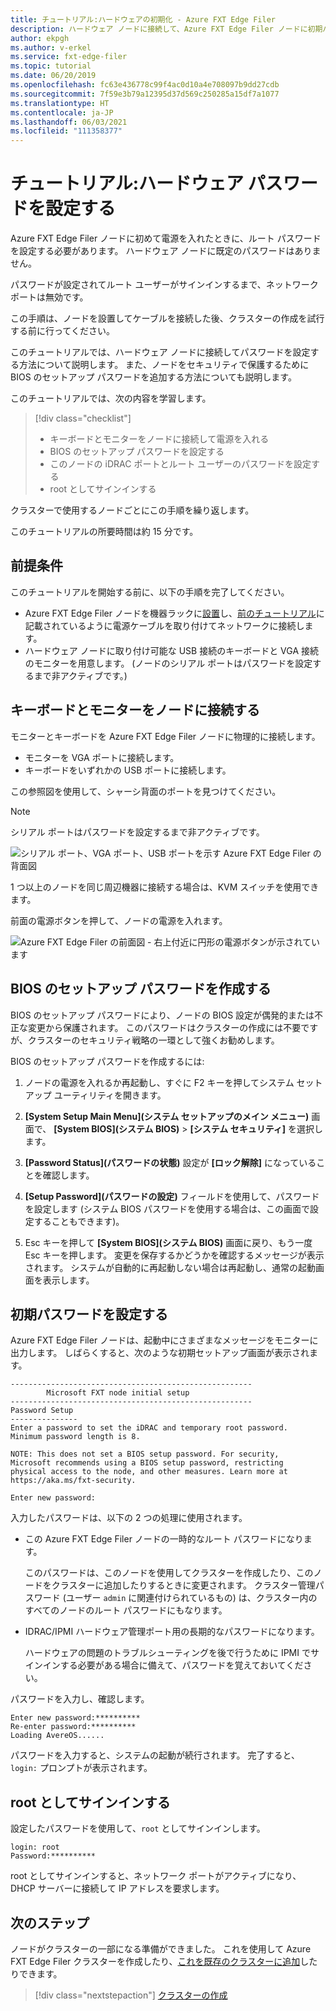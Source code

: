 ```yaml
---
title: チュートリアル:ハードウェアの初期化 - Azure FXT Edge Filer
description: ハードウェア ノードに接続して、Azure FXT Edge Filer ノードに初期パスワードを設定する方法について説明します。
author: ekpgh
ms.author: v-erkel
ms.service: fxt-edge-filer
ms.topic: tutorial
ms.date: 06/20/2019
ms.openlocfilehash: fc63e436778c99f4ac0d10a4e708097b9dd27cdb
ms.sourcegitcommit: 7f59e3b79a12395d37d569c250285a15df7a1077
ms.translationtype: HT
ms.contentlocale: ja-JP
ms.lasthandoff: 06/03/2021
ms.locfileid: "111358377"
---
```

# <a name="tutorial-set-hardware-passwords"></a>チュートリアル:ハードウェア パスワードを設定する

Azure FXT Edge Filer ノードに初めて電源を入れたときに、ルート パスワードを設定する必要があります。 ハードウェア ノードに既定のパスワードはありません。

パスワードが設定されてルート ユーザーがサインインするまで、ネットワーク ポートは無効です。

この手順は、ノードを設置してケーブルを接続した後、クラスターの作成を試行する前に行ってください。

このチュートリアルでは、ハードウェア ノードに接続してパスワードを設定する方法について説明します。 また、ノードをセキュリティで保護するために BIOS のセットアップ パスワードを追加する方法についても説明します。

このチュートリアルでは、次の内容を学習します。

> [!div class="checklist"]
>
> * キーボードとモニターをノードに接続して電源を入れる
> * BIOS のセットアップ パスワードを設定する
> * このノードの iDRAC ポートとルート ユーザーのパスワードを設定する
> * root としてサインインする

クラスターで使用するノードごとにこの手順を繰り返します。

このチュートリアルの所要時間は約 15 分です。

## <a name="prerequisites"></a>前提条件

このチュートリアルを開始する前に、以下の手順を完了してください。

* Azure FXT Edge Filer ノードを機器ラックに[設置](fxt-install.md)し、[前のチュートリアル](fxt-network-power.md)に記載されているように電源ケーブルを取り付けてネットワークに接続します。
* ハードウェア ノードに取り付け可能な USB 接続のキーボードと VGA 接続のモニターを用意します。 (ノードのシリアル ポートはパスワードを設定するまで非アクティブです。)

## <a name="connect-a-keyboard-and-monitor-to-the-node"></a>キーボードとモニターをノードに接続する

モニターとキーボードを Azure FXT Edge Filer ノードに物理的に接続します。

* モニターを VGA ポートに接続します。
* キーボードをいずれかの USB ポートに接続します。

この参照図を使用して、シャーシ背面のポートを見つけてください。

> [!NOTE]
> シリアル ポートはパスワードを設定するまで非アクティブです。

![シリアル ポート、VGA ポート、USB ポートを示す Azure FXT Edge Filer の背面図](media/fxt-back-serial-vga-usb.png)

1 つ以上のノードを同じ周辺機器に接続する場合は、KVM スイッチを使用できます。

前面の電源ボタンを押して、ノードの電源を入れます。

![Azure FXT Edge Filer の前面図 - 右上付近に円形の電源ボタンが示されています](media/fxt-front-annotated.png)

## <a name="create-a-bios-setup-password"></a>BIOS のセットアップ パスワードを作成する

BIOS のセットアップ パスワードにより、ノードの BIOS 設定が偶発的または不正な変更から保護されます。 このパスワードはクラスターの作成には不要ですが、クラスターのセキュリティ戦略の一環として強くお勧めします。

BIOS のセットアップ パスワードを作成するには:

1. ノードの電源を入れるか再起動し、すぐに F2 キーを押してシステム セットアップ ユーティリティを開きます。

1. **[System Setup Main Menu]\(システム セットアップのメイン メニュー\)** 画面で、 **[System BIOS]\(システム BIOS\)**  >  **[システム セキュリティ]** を選択します。

1. **[Password Status]\(パスワードの状態\)** 設定が **[ロック解除]** になっていることを確認します。

1. **[Setup Password]\(パスワードの設定\)** フィールドを使用して、パスワードを設定します (システム BIOS パスワードを使用する場合は、この画面で設定することもできます)。

1. Esc キーを押して **[System BIOS]\(システム BIOS\)** 画面に戻り、もう一度 Esc キーを押します。 変更を保存するかどうかを確認するメッセージが表示されます。 システムが自動的に再起動しない場合は再起動し、通常の起動画面を表示します。<!-- how to exit this mode/do you need to reboot to get to the initial setup screen? -->

## <a name="set-initial-passwords"></a>初期パスワードを設定する

Azure FXT Edge Filer ノードは、起動中にさまざまなメッセージをモニターに出力します。 しばらくすると、次のような初期セットアップ画面が表示されます。

```
------------------------------------------------------
        Microsoft FXT node initial setup
------------------------------------------------------
Password Setup
---------------
Enter a password to set the iDRAC and temporary root password.
Minimum password length is 8.

NOTE: This does not set a BIOS setup password. For security,
Microsoft recommends using a BIOS setup password, restricting
physical access to the node, and other measures. Learn more at
https://aka.ms/fxt-security.

Enter new password:

```

入力したパスワードは、以下の 2 つの処理に使用されます。

* この Azure FXT Edge Filer ノードの一時的なルート パスワードになります。

  このパスワードは、このノードを使用してクラスターを作成したり、このノードをクラスターに追加したりするときに変更されます。 クラスター管理パスワード (ユーザー ``admin`` に関連付けられているもの) は、クラスター内のすべてのノードのルート パスワードにもなります。

* IDRAC/IPMI ハードウェア管理ポート用の長期的なパスワードになります。

  ハードウェアの問題のトラブルシューティングを後で行うために IPMI でサインインする必要がある場合に備えて、パスワードを覚えておいてください。

パスワードを入力し、確認します。

```
Enter new password:**********
Re-enter password:**********
Loading AvereOS......
```

パスワードを入力すると、システムの起動が続行されます。 完了すると、``login:`` プロンプトが表示されます。

## <a name="sign-in-as-root"></a>root としてサインインする

設定したパスワードを使用して、``root`` としてサインインします。

```
login: root
Password:**********
```

root としてサインインすると、ネットワーク ポートがアクティブになり、DHCP サーバーに接続して IP アドレスを要求します。

## <a name="next-steps"></a>次のステップ

ノードがクラスターの一部になる準備ができました。 これを使用して Azure FXT Edge Filer クラスターを作成したり、[これを既存のクラスターに追加](fxt-add-nodes.md)したりできます。

> [!div class="nextstepaction"]
> [クラスターの作成](fxt-cluster-create.md)

